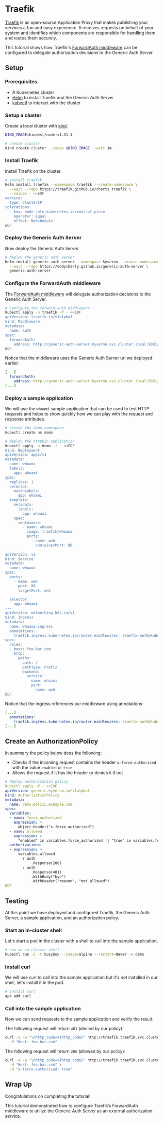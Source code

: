# Traefik 

[Traefik](https://doc.traefik.io/traefik/) is an open-source Application Proxy that makes publishing your services a fun and easy experience. It receives requests on behalf of your system and identifies which components are responsible for handling them, and routes them securely.

This tutorial shows how Traefik's [ForwardAuth middleware](https://doc.traefik.io/traefik/middlewares/http/forwardauth/) can be configured to delegate authorization decisions to the Generic Auth Server.

## Setup

### Prerequisites

- A Kubernetes cluster
- [Helm](https://helm.sh/) to install Traefik and the Generic Auth Server
- [kubectl](https://kubernetes.io/docs/tasks/tools/#kubectl) to interact with the cluster

### Setup a cluster

Create a local cluster with [kind](https://kind.sigs.k8s.io/docs/user/quick-start/#installation).

```bash
KIND_IMAGE=kindest/node:v1.31.1

# create cluster
kind create cluster --image $KIND_IMAGE --wait 1m
```

### Install Traefik

Install Traefik on the cluster.

```bash
# install traefik
helm install traefik --namespace traefik --create-namespace \
  --wait --repo https://traefik.github.io/charts traefik \
  --values - <<EOF
service:
  type: ClusterIP
tolerations:
  - key: node-role.kubernetes.io/control-plane
    operator: Equal
    effect: NoSchedule
EOF
```

### Deploy the Generic Auth Server

Now deploy the Generic Auth Server.

```bash
# deploy the generic auth server
helm install generic-auth-server --namespace kyverno --create-namespace \
  --wait --repo https://eddycharly.github.io/generic-auth-server \
  generic-auth-server
```

### Configure the ForwardAuth middleware

The [ForwardAuth middleware](https://doc.traefik.io/traefik/middlewares/http/forwardauth/) will delegate authorization decisions to the Generic Auth Server.

```bash
# configure the forward auth middleware
kubectl apply -n traefik -f - <<EOF
apiVersion: traefik.io/v1alpha1
kind: Middleware
metadata:
  name: auth
spec:
  forwardAuth:
    address: http://generic-auth-server.kyverno.svc.cluster.local:9081/auth
EOF
```

Notice that the middleware uses the Generic Auth Server url we deployed earlier:

```yaml
[...]
  forwardAuth:
    address: http://generic-auth-server.kyverno.svc.cluster.local:9081/auth
[...]
```

### Deploy a sample application

We will use the `whoami` sample application that can be used to test HTTP requests and helps to show quickly how we can play with the request and response attributes.

```bash
# create the demo namespace
kubectl create ns demo

# deploy the httpbin application
kubectl apply -n demo -f - <<EOF
kind: Deployment
apiVersion: apps/v1
metadata:
  name: whoami
  labels:
    app: whoami
spec:
  replicas: 1
  selector:
    matchLabels:
      app: whoami
  template:
    metadata:
      labels:
        app: whoami
    spec:
      containers:
        - name: whoami
          image: traefik/whoami
          ports:
            - name: web
              containerPort: 80
---
apiVersion: v1
kind: Service
metadata:
  name: whoami
spec:
  ports:
    - name: web
      port: 80
      targetPort: web

  selector:
    app: whoami
---
apiVersion: networking.k8s.io/v1
kind: Ingress
metadata:
  name: whoami-ingress
  annotations:
    traefik.ingress.kubernetes.io/router.middlewares: traefik-auth@kubernetescrd
spec:
  rules:
  - host: foo.bar.com
    http:
      paths:
      - path: /
        pathType: Prefix
        backend:
          service:
            name: whoami
            port:
              name: web
EOF
```

Notice that the ingress references our middleware using annotations:

```yaml
[...]
  annotations:
    traefik.ingress.kubernetes.io/router.middlewares: traefik-auth@kubernetescrd
[...]
```

## Create an AuthorizationPolicy

In summary the policy below does the following:

- Checks if the incoming request contains the header `x-force-authorized` with the value `enabled` or `true`
- Allows the request if it has the header or denies it if not

```yaml
# deploy authorization policy
kubectl apply -f - <<EOF
apiVersion: generic.kyverno.io/v1alpha1
kind: AuthorizationPolicy
metadata:
  name: demo-policy.example.com
spec:
  variables:
  - name: force_authorized
    expression: >
      object.Header("x-force-authorized")
  - name: allowed
    expression: >
      "enabled" in variables.force_authorized || "true" in variables.force_authorized
  authorizations:
  - expression: >
      variables.allowed
        ? auth
            .Response(200)
        : auth
            .Response(401)
            .WithBody("bye")
            .WithHeader("reason", "not allowed") 
EOF
```

## Testing

At this point we have deployed and configured Traefik, the Generic Auth Server, a sample application, and an authorization policy.

### Start an in-cluster shell

Let's start a pod in the cluster with a shell to call into the sample application.

```bash
# run an in-cluster shell
kubectl run -i -t busybox --image=alpine --restart=Never -n demo
```

### Install curl

We will use curl to call into the sample application but it's not installed in our shell, let's install it in the pod.

```bash
# install curl
apk add curl
```

### Call into the sample application

Now we can send requests to the sample application and verify the result.

The following request will return `401` (denied by our policy):

```bash
curl -s -w "\nhttp_code=%{http_code}" http://traefik.traefik.svc.cluster.local \
  -H "Host: foo.bar.com"
```

The following request will return `200` (allowed by our policy):

```bash
curl -s -w "\nhttp_code=%{http_code}" http://traefik.traefik.svc.cluster.local \
  -H "Host: foo.bar.com" \
  -H "x-force-authorized: true"
```

## Wrap Up

Congratulations on completing the tutorial!

This tutorial demonstrated how to configure Traefik’s ForwardAuth middleware to utilize the Generic Auth Server as an external authorization service.
